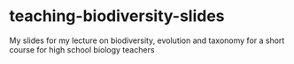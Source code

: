 # teaching-biodiversity-slides
My slides for my lecture on biodiversity, evolution and taxonomy for a short course for high school biology teachers
